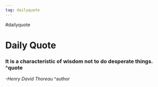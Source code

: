 ```yaml
---
tag: dailyquote
---
```


#dailyquote

# Daily Quote

### It is a characteristic of wisdom not to do desperate things. ^quote
*-Henry David Thoreau* ^author
